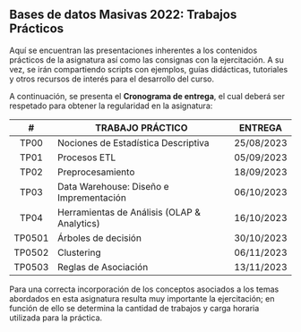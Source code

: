 ## Bases de datos Masivas 2022: Trabajos Prácticos

Aquí se encuentran las presentaciones inherentes a los contenidos prácticos de la asignatura así como las consignas con la ejercitación. A su vez, se irán compartiendo scripts con ejemplos, guías didácticas, tutoriales y otros recursos de interés para el desarrollo del curso.

A continuación, se presenta el __Cronograma de entrega__, el cual deberá ser respetado para obtener la regularidad en la asignatura:

|    #   | TRABAJO PRÁCTICO                            |   ENTREGA  |
|:------:|---------------------------------------------|:----------:|
|  TP00  | Nociones de Estadística Descriptiva         |  25/08/2023  |
|  TP01  | Procesos ETL                                |  05/09/2023  |
|  TP02  | Preprocesamiento                            |  18/09/2023  |
|  TP03  | Data Warehouse: Diseño e Imprementación     |  06/10/2023  |
|  TP04  | Herramientas de Análisis (OLAP & Analytics) |  16/10/2023  |
| TP0501 | Árboles de decisión                         |  30/10/2023  |
| TP0502 | Clustering                                  |  06/11/2023  |
| TP0503 | Reglas de Asociación                        |  13/11/2023  |

Para una correcta incorporación de los conceptos asociados a los temas abordados en esta asignatura resulta muy importante la ejercitación; en función de ello se determina la cantidad de trabajos y carga horaria utilizada para la práctica.
